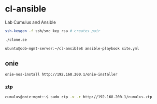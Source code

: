 # cl-ansible
Lab Cumulus and Ansible

```bash
ssh-keygen -f ssh/smc_key_rsa # creates pair
```

```bash
./clone.se
```

```bash
ubuntu@oob-mgmt-server:~/cl-ansible$ ansible-playbook site.yml
```

## onie

```bash
onie-nos-install http://192.168.200.1/onie-installer
```

### ztp

```bash
cumulus@onie:mgmt:~$ sudo ztp -v -r http://192.168.200.1/cumulus-ztp
```
